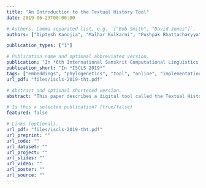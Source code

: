 ```yaml
---
title: "An Introduction to the Textual History Tool"
date: 2019-06-23T00:00:00

# Authors. Comma separated list, e.g. `["Bob Smith", "David Jones"]`.
authors: ["Diptesh Kanojia", "Malhar Kulkarni", "Pushpak Bhattacharyya", "Sayali Ghodekar", "Irawati Kulkarni", "Nilesh Joshi", "Eivind Kahrs" ]

publication_types: ["1"]

# Publication name and optional abbreviated version.
publication: "In *6th International Sanskrit Computational Linguistics Symposium (ISCLS 2019) *"
publication_short: "In *ISCLS 2019*"
tags: ["embeddings", "phylogenetics", "tool", "online", "implementation"]
url_pdf: "files/iscls-2019-tht.pdf"

# Abstract and optional shortened version.
abstract: "This paper describes a digital tool called the Textual History Tool in detail. This tool captures the historical evolution of a text through various temporal stages, and inter-related data culled from various types of related texts. This tool also provides a historical view of the transmission of a text through the manuscript tradition. This tool provides an online interface which allows philologists to enter manuscript data for a text. It also provides an online interface which helps philologists compare the variants in a separate mode. It allows the user to generate phylogenetic trees, for the text, based on distance methods using the data entered in the tool. It also contains the facility to generate critical edition using a semi-supervised approach. This tool also divides the text into meaningful functional units and helps achieve a better comparison among the manuscripts. The text of the KV and its textual history is mentioned as a specific example to demostrate the features of this tool."

# Is this a selected publication? (true/false)
featured: false

# Links (optional).
url_pdf: "files/iscls-2019-tht.pdf"
url_preprint: ""
url_code: ""
url_dataset: ""
url_project: ""
url_slides: ""
url_video: ""
url_poster: ""
url_source: ""
---
```


